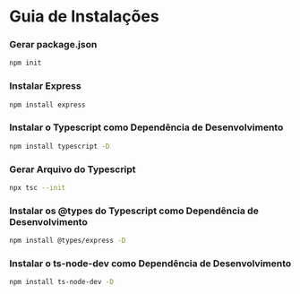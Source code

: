 # Guia de Instalações

### Gerar package.json
```bash
npm init
```

### Instalar Express
```bash
npm install express
```

### Instalar o Typescript como Dependência de Desenvolvimento
```bash
npm install typescript -D
```

### Gerar Arquivo do Typescript
```bash
npx tsc --init
```

### Instalar os @types do Typescript como Dependência de Desenvolvimento
```bash
npm install @types/express -D
```

### Instalar o ts-node-dev como Dependência de Desenvolvimento
```bash
npm install ts-node-dev -D
```